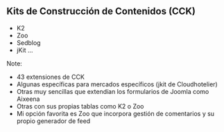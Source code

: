 ## Kits de Construcción de Contenidos (CCK)
- K2
- Zoo
- Sedblog
- jKit ...

Note:
* 43 extensiones de CCK
* Algunas específicas para mercados específicos (jkit de Cloudhotelier)
* Otras muy sencillas que extendían los formularios de Joomla como Aixeena
* Otras con sus propias tablas como K2 o Zoo
* Mi opción favorita es Zoo que incorpora gestión de comentarios y su propio generador de feed
